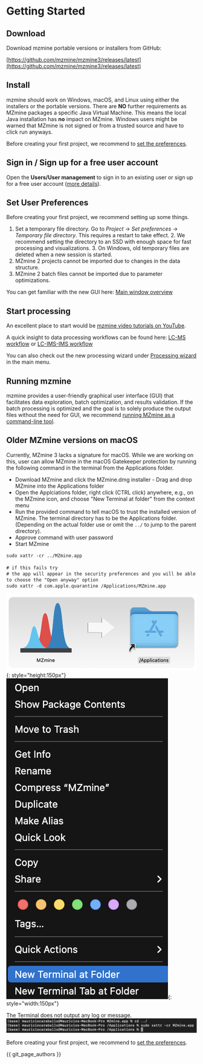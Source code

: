 # Getting Started

## Download

Download mzmine portable versions or installers from GitHub:

[https://github.com/mzmine/mzmine3/releases/latest](https://github.com/mzmine/mzmine3/releases/latest)

## Install

mzmine should work on Windows, macOS, and Linux using either the installers or the portable versions. There are **NO** further requirements as MZmine packages a specific Java Virtual Machine. This means the local Java installation has **no** impact on MZmine. Windows users might be warned that MZmine is not signed or from a trusted source and have to click run anyways. 

Before creating your first project, we recommend to [set the preferences](#set-user-preferences). 

## Sign in / Sign up for a free user account

Open the **Users/User management** to sign in to an existing user or sign up for a free user account ([more details](services/users.md)). 


## Set User Preferences

Before creating your first project, we recommend setting up some things.

1. Set a temporary file directory. Go to _Project_ → _Set preferences_ → _Temporary file directory_.
   This requires a restart to take effect.
    2. We recommend setting the directory to an SSD with enough space for fast processing and
       visualizations.
    3. On Windows, old temporary files are deleted when a new session is started.
2. MZmine 2 projects cannot be imported due to changes in the data structure.
3. MZmine 2 batch files cannot be imported due to parameter optimizations.

You can get familiar with the new GUI here: [Main window overview](main-window-overview.md)

## Start processing 

An excellent place to start would be [mzmine video tutorials on YouTube](https://www.youtube.com/@mzmineproject/playlists).

A quick insight to data processing workflows can be found
here: [LC-MS workflow](workflows/lcmsworkflow/lcms-workflow.md)
or [LC-IMS-IMS workflow](workflows/imsworkflow/ion-mobility-data-processing-workflow.md)

You can also check out the new processing wizard under [Processing wizard](wizard.md) in the main menu. 

## Running mzmine

mzmine provides a user-friendly graphical user interface (GUI) that facilitates data exploration, batch optimization, and results validation. If the batch processing is optimized and the goal is to solely produce the output files without the need for GUI, we recommend [running MZmine as a command-line tool](commandline_tool.md). 



## Older MZmine versions on macOS

Currently, MZmine 3 lacks a signature for macOS. While we are working on this, user can allow MZmine
in the macOS Gatekeeper protection by running the following command in the terminal from the
Applications folder.

- Download MZmine and click the MZmine.dmg installer - Drag and drop MZmine into the Applications
  folder
- Open the Applciations folder, right click (CTRL click) anywhere, e.g., on the MZmine icon, and
  choose "New Terminal at folder" from the context menu
- Run the provided command to tell macOS to trust the installed version of MZmine. The terminal
  directory has to be the Applications folder. (Depending on the actual folder use or omit the `../`
  to jump to the parent directory).
- Approve command with user password
- Start MZmine

```
sudo xattr -cr ../MZmine.app

# if this fails try
# the app will appear in the security preferences and you will be able to choose the "Open anyway" option
sudo xattr -d com.apple.quarantine /Applications/MZmine.app
```

![](img/install_mac1.png){: style="height:150px"} ![](img/install_mac2.png){: style="width:150px"}

The Terminal does not output any log or message.
![](img/install_mac3.png)

Before creating your first project, we recommend to [set the preferences](#set-user-preferences).


{{ git_page_authors }}
